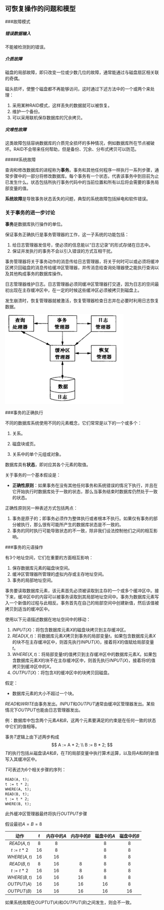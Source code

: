 ## 可恢复操作的问题和模型

###故障模式

##### 错误数据输入

不能被检测到的错误。

##### 介质故障

磁盘的局部故障，即只改变一位或少数几位的故障，通常能通过与磁盘扇区相关联的奇偶。

磁头损坏，使整个磁盘都不再能够访问，这时通过下述方法中的一个或两个来处理：

1. 采用某种RAID模式，这样丢失的数据就可以被恢复。
2. 维护一个备份。
3. 可以采用联机保存数据库的冗余拷贝。

##### 灾难性故障

这类故障包括容纳数据库的介质完全损坏的多种情况，例如数据库所在节点被破坏。RAID不会带来任何帮助，但是备份、冗余、分布式拷贝可以防范。

#####系统故障

查询和修改数据库的进程称为**事务**。事务和其他任何程序一样执行一系列步骤，通常步骤中的一部分将修改数据库。每个事务有一个状态，代表该事务中到目前为止已发生什么。状态包括所执行事务代码中的当前位置和所有以后将会需要的事务局部变量的值。

**系统故障**是导致事务状态丢失的问题，典型的系统故障包括掉电和软件错误。

### 关于事务的进一步讨论

**事务**是数据库执行操作的单位。

保证事务正确执行是事务管理器的工作，这一子系统的功能包括：

1. 给日志管理器发信号，使必须的信息能以“日志记录”的形式存储在日志中。
2. 保证并发执行的事务不会以引入错误的方式互相干扰。

事务管理器将关于事务动作的消息传给日志管理器，将关于何时可以或必须将缓冲区拷贝回磁盘的消息传给缓冲区管理器，并传消息给查询处理器使之能执行查询以及其他构成事务的数据库操作。

日志管理器维护日志。日志管理器必须同缓冲区管理器打交道，因为日志的空间最初出现在主存缓冲区中，在一定的时候这些缓冲区必须被拷贝到磁盘上。

发生崩溃时，恢复管理器就被激活，恢复管理器检查日志并在必要时利用日志恢复数据。


![image-20180515221506791](./images/6-1.png)

###事务的正确执行

不同的数据库系统使用不同的元素概念，它们常常是以下的一个或多个：

1. 关系。

2. 磁盘块或页。

3. 关系中的单个元组或对象。

数据库具有**状态**，即对应其各个元素的取值。

关于事务的一个基本假设是：

* **正确性原则**：如果事务在没有其他任何事务和系统错误的情况下执行，并且在它开始执行时数据库处于一致的状态，那么当事务结束时数据库仍然处于一致的状态。

正确性原则另一种表述方式包括两点：
1. 事务是原子的；即事务必须作为整体执行或者根本不执行。如果仅有事务的部分被执行，那么很有可能所产生的数据库状态是不一致的。
2. 事务的同时执行可能导致状态的不一致，除非我们设法控制他们之间的相互影响。

###事务的元语操作

有3个地址空间，它们在重要的方面相互影响：

1. 保存数据库元素的磁盘块空间。
2. 缓冲区管理器所管理的虚拟内存或主存地址空间。
3. 事务的局部地址空间。

事务要读取数据库元素，该元素首先必须被读取到主存的一个或多个缓冲区中。接下来，缓冲区中的内容可以被事务读取到其局部地址空间中。事务为数据库元素写入一个新值的过程与此相反。事务首先在自己的局部空间中创建新值，然后该值被拷贝到适当的缓冲区中。

使用以下元语描述数据在地址空间中的移动：
1. $INPUT(X)$：将包含数据库元素$X$的磁盘块拷贝到主存缓冲区。
2. $READ(X, t)$：将数据库元素$X$拷贝到事务的局部变量$t$。如果包含数据库元素$X$的块不在主存缓冲区中，则首先执行$INPUT(X)$，接着将$X$的值赋给局部变量$t$。
3. $WHERE(X, t)$：将局部变量$t$的值拷贝到主存缓冲区中的数据库元素$X$。如果包含数据库元素$X$的块不在主存缓冲区中，则首先执行$INPUT(X)$，接着将$t$的值拷贝到缓冲区中的$X$。
4. $OUTPUT(X)$：将包含$X$的缓冲区中的块拷贝回磁盘。

假定：

* 数据库元素的大小不超过一个块。

$READ$和$WRITE$由事务发出。$INPUT$和$OUTPUT$通常由缓冲区管理器发出。某些情况下$OUTPUT$也能由日志管理器发出。

例：数据库中包含两个元素$A$和$B$，这两个元素要满足的约束是在任何一致的状态中它们的值相等。

事务$T$逻辑上由下述两步构成
$$
A := A * 2; \\
B := B * 2;
$$
$T$的执行包括从磁盘读$A$和$B$，在$T$的局部变量中执行算术运算，以及将$A$和$B$的新值写入其缓冲区中。

$T$可表述为6个相关步骤的序列：
```
READ(A, t);
t := t * 2;
WHERE(A, t);
READ(B, t);
t := t * 2;
WHERE(B, t);
```

此外缓冲区管理器最终将执行$OUTPUT$步骤

假设最初$A = B = 8$

|     动作      | $t$  | 内存中的$A$ | 内存中的$B$ | 磁盘中的$A$ | 磁盘中的$B$ |
| :-----------: | :--: | :---------: | :---------: | :---------: | :---------: |
| $READ(A, t)$  | $8$  |     $8$     |             |     $8$     |     $8$     |
| $t := t * 2$  | $16$ |     $8$     |             |     $8$     |     $8$     |
| $WHERE(A, t)$ | $16$ |    $16$     |             |     $8$     |     $8$     |
| $READ(B, t)$  | $8$  |    $16$     |     $8$     |     $8$     |     $8$     |
| $t := t * 2$  | $16$ |    $16$     |     $8$     |     $8$     |     $8$     |
| $WHERE(B, t)$ | $16$ |    $16$     |    $16$     |     $8$     |     $8$     |
|  $OUTPUT(A)$  | $16$ |    $16$     |    $16$     |    $16$     |     $8$     |
|  $OUTPUT(B)$  | $16$ |    $16$     |    $16$     |    $16$     |    $16$     |

如果系统故障在$OUPTUT(A)$和$OUTPUT(B)$之间发生，则会不一致。